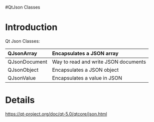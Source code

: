 #QtJson Classes

# Introduction #

Qt Json Classes:

|QJsonArray|Encapsulates a JSON array|
|:---------|:------------------------|
|QJsonDocument|Way to read and write JSON documents|
|QJsonObject|Encapsulates a JSON object|
|QJsonValue|Encapsulates a value in JSON|

# Details #

https://qt-project.org/doc/qt-5.0/qtcore/json.html